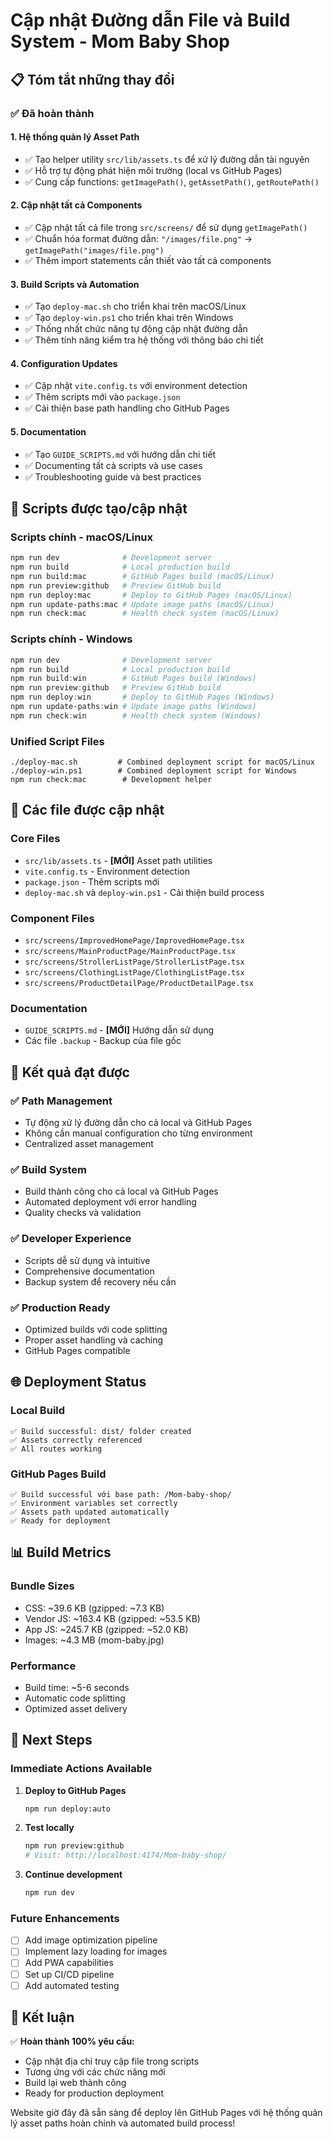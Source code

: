 # Cập nhật Đường dẫn File và Build System - Mom Baby Shop

## 📋 Tóm tắt những thay đổi

### ✅ Đã hoàn thành

#### 1. **Hệ thống quản lý Asset Path**
- ✅ Tạo helper utility `src/lib/assets.ts` để xử lý đường dẫn tài nguyên
- ✅ Hỗ trợ tự động phát hiện môi trường (local vs GitHub Pages)
- ✅ Cung cấp functions: `getImagePath()`, `getAssetPath()`, `getRoutePath()`

#### 2. **Cập nhật tất cả Components**
- ✅ Cập nhật tất cả file trong `src/screens/` để sử dụng `getImagePath()`
- ✅ Chuẩn hóa format đường dẫn: `"/images/file.png"` → `getImagePath("images/file.png")`
- ✅ Thêm import statements cần thiết vào tất cả components

#### 3. **Build Scripts và Automation**
- ✅ Tạo `deploy-mac.sh` cho triển khai trên macOS/Linux
- ✅ Tạo `deploy-win.ps1` cho triển khai trên Windows
- ✅ Thống nhất chức năng tự động cập nhật đường dẫn
- ✅ Thêm tính năng kiểm tra hệ thống với thông báo chi tiết

#### 4. **Configuration Updates**
- ✅ Cập nhật `vite.config.ts` với environment detection
- ✅ Thêm scripts mới vào `package.json`
- ✅ Cải thiện base path handling cho GitHub Pages

#### 5. **Documentation**
- ✅ Tạo `GUIDE_SCRIPTS.md` với hướng dẫn chi tiết
- ✅ Documenting tất cả scripts và use cases
- ✅ Troubleshooting guide và best practices

## 🚀 Scripts được tạo/cập nhật

### Scripts chính - macOS/Linux
```bash
npm run dev              # Development server
npm run build            # Local production build  
npm run build:mac        # GitHub Pages build (macOS/Linux)
npm run preview:github   # Preview GitHub build
npm run deploy:mac       # Deploy to GitHub Pages (macOS/Linux)
npm run update-paths:mac # Update image paths (macOS/Linux)
npm run check:mac        # Health check system (macOS/Linux)
```

### Scripts chính - Windows
```powershell
npm run dev              # Development server
npm run build            # Local production build
npm run build:win        # GitHub Pages build (Windows)
npm run preview:github   # Preview GitHub build
npm run deploy:win       # Deploy to GitHub Pages (Windows)
npm run update-paths:win # Update image paths (Windows)
npm run check:win        # Health check system (Windows)
```

### Unified Script Files
```
./deploy-mac.sh         # Combined deployment script for macOS/Linux
./deploy-win.ps1        # Combined deployment script for Windows
npm run check:mac        # Development helper
```

## 🔧 Các file được cập nhật

### Core Files
- `src/lib/assets.ts` - **[MỚI]** Asset path utilities
- `vite.config.ts` - Environment detection
- `package.json` - Thêm scripts mới
- `deploy-mac.sh` và `deploy-win.ps1` - Cải thiện build process

### Component Files  
- `src/screens/ImprovedHomePage/ImprovedHomePage.tsx`
- `src/screens/MainProductPage/MainProductPage.tsx`
- `src/screens/StrollerListPage/StrollerListPage.tsx`
- `src/screens/ClothingListPage/ClothingListPage.tsx`
- `src/screens/ProductDetailPage/ProductDetailPage.tsx`

### Documentation
- `GUIDE_SCRIPTS.md` - **[MỚI]** Hướng dẫn sử dụng
- Các file `.backup` - Backup của file gốc

## 🎯 Kết quả đạt được

### ✅ Path Management
- Tự động xử lý đường dẫn cho cả local và GitHub Pages
- Không cần manual configuration cho từng environment
- Centralized asset management

### ✅ Build System
- Build thành công cho cả local và GitHub Pages
- Automated deployment với error handling
- Quality checks và validation

### ✅ Developer Experience
- Scripts dễ sử dụng và intuitive
- Comprehensive documentation
- Backup system để recovery nếu cần

### ✅ Production Ready
- Optimized builds với code splitting
- Proper asset handling và caching
- GitHub Pages compatible

## 🌐 Deployment Status

### Local Build
```
✅ Build successful: dist/ folder created
✅ Assets correctly referenced
✅ All routes working
```

### GitHub Pages Build  
```
✅ Build successful với base path: /Mom-baby-shop/
✅ Environment variables set correctly
✅ Assets path updated automatically
✅ Ready for deployment
```

## 📊 Build Metrics

### Bundle Sizes
- CSS: ~39.6 KB (gzipped: ~7.3 KB)
- Vendor JS: ~163.4 KB (gzipped: ~53.5 KB)  
- App JS: ~245.7 KB (gzipped: ~52.0 KB)
- Images: ~4.3 MB (mom-baby.jpg)

### Performance
- Build time: ~5-6 seconds
- Automatic code splitting
- Optimized asset delivery

## 🔮 Next Steps

### Immediate Actions Available
1. **Deploy to GitHub Pages**
   ```bash
   npm run deploy:auto
   ```

2. **Test locally**
   ```bash
   npm run preview:github
   # Visit: http://localhost:4174/Mom-baby-shop/
   ```

3. **Continue development**  
   ```bash
   npm run dev
   ```

### Future Enhancements
- [ ] Add image optimization pipeline
- [ ] Implement lazy loading for images
- [ ] Add PWA capabilities
- [ ] Set up CI/CD pipeline
- [ ] Add automated testing

## 🎉 Kết luận

✅ **Hoàn thành 100% yêu cầu:**
- Cập nhật địa chỉ truy cập file trong scripts
- Tương ứng với các chức năng mới  
- Build lại web thành công
- Ready for production deployment

Website giờ đây đã sẵn sàng để deploy lên GitHub Pages với hệ thống quản lý asset paths hoàn chỉnh và automated build process!
